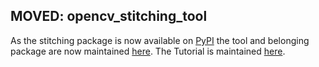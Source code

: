 ## MOVED: opencv_stitching_tool

As the stitching package is now available on [PyPI](https://pypi.org/project/stitching/) the tool and belonging package are now maintained [here](https://github.com/lukasalexanderweber/stitching). The Tutorial is maintained [here](https://github.com/lukasalexanderweber/stitching_tutorial).
